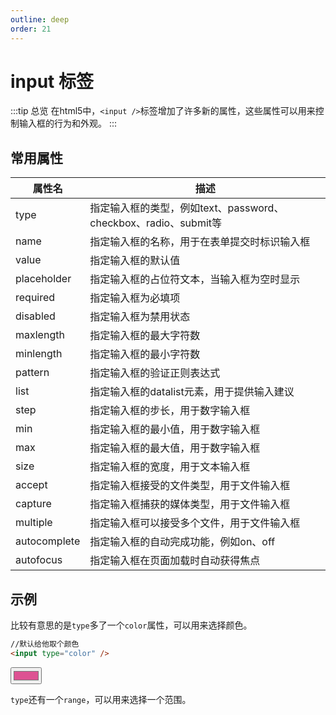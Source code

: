 ```yaml
---
outline: deep
order: 21
---
```


# input 标签

<ArticleMetadata />

:::tip 总览
在html5中，`<input />`标签增加了许多新的属性，这些属性可以用来控制输入框的行为和外观。
:::

## 常用属性

| 属性名 | 描述 |
| --- | --- |
| type | 指定输入框的类型，例如text、password、checkbox、radio、submit等 |
| name | 指定输入框的名称，用于在表单提交时标识输入框 |
| value | 指定输入框的默认值 |
| placeholder | 指定输入框的占位符文本，当输入框为空时显示 |
| required | 指定输入框为必填项 |
| disabled | 指定输入框为禁用状态 |
| maxlength | 指定输入框的最大字符数 |
| minlength | 指定输入框的最小字符数 |
| pattern | 指定输入框的验证正则表达式 |
| list | 指定输入框的datalist元素，用于提供输入建议 |
| step | 指定输入框的步长，用于数字输入框 |
| min | 指定输入框的最小值，用于数字输入框 |
| max | 指定输入框的最大值，用于数字输入框 |
| size | 指定输入框的宽度，用于文本输入框 |
| accept | 指定输入框接受的文件类型，用于文件输入框 |
| capture | 指定输入框捕获的媒体类型，用于文件输入框 |
| multiple | 指定输入框可以接受多个文件，用于文件输入框 |
| autocomplete | 指定输入框的自动完成功能，例如on、off |
| autofocus | 指定输入框在页面加载时自动获得焦点 |

## 示例

比较有意思的是`type`多了一个`color`属性，可以用来选择颜色。

```html
//默认给他取个颜色
<input type="color" />
```

<input type="color" value="#dd5292"/>

`type`还有一个`range`，可以用来选择一个范围。

<LastUpdated time="2024/11/6 18:00:31"/>
